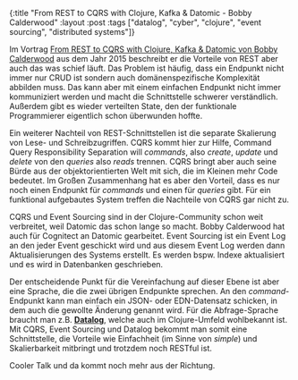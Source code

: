 {:title "From REST to CQRS with Clojure, Kafka & Datomic - Bobby Calderwood"
 :layout :post
 :tags  ["datalog", "cyber", "clojure", "event sourcing", "distributed systems"]}

Im Vortrag [From REST to CQRS with Clojure, Kafka & Datomic von Bobby Calderwood](https://youtu.be/qDNPQo9UmJA) aus dem Jahr 2015 beschreibt er die Vorteile von REST aber auch das was schief läuft. Das Problem ist häufig, dass ein Endpunkt nicht immer nur CRUD ist sondern auch domänenspezifische Komplexität abbilden muss. Das kann aber mit einem einfachen Endpunkt nicht immer kommuniziert werden und macht die Schnittstelle schwerer verständlich. Außerdem gibt es wieder verteilten State, den der funktionale Programmierer eigentlich schon überwunden hoffte.

Ein weiterer Nachteil von REST-Schnittstellen ist die separate Skalierung von Lese- und Schreibzugriffen. CQRS kommt hier zur Hilfe, Command Query Responsibility Separation will _commands_, also _create_, _update_ und _delete_ von den _queries_ also _reads_ trennen. CQRS bringt aber auch seine Bürde aus der objektorientierten Welt mit sich, die im Kleinen mehr Code bedeutet. Im Großen Zusammenhang hat es aber den Vorteil, dass es nur noch einen Endpunkt für _commands_ und einen für _queries_ gibt. Für ein funktional aufgebautes System treffen die Nachteile von CQRS gar nicht zu.

CQRS und Event Sourcing sind in der Clojure-Community schon weit verbreitet, weil Datomic das schon lange so macht. Bobby Calderwood hat auch für Cognitect an Datomic gearbeitet. Event Sourcing ist ein Event Log an den jeder Event geschickt wird und aus diesem Event Log werden dann Aktualisierungen des Systems erstellt. Es werden bspw. Indexe aktualisiert und es wird in Datenbanken geschrieben. 

Der entscheidende Punkt für die Vereinfachung auf dieser Ebene ist aber eine Sprache, die die zwei übrigen Endpunkte sprechen. An den _command_-Endpunkt kann man einfach ein JSON- oder EDN-Datensatz schicken, in dem auch die gewollte Änderung genannt wird. Für die Abfrage-Sprache braucht man z.B. [__Datalog__](https://en.wikipedia.org/wiki/Datalog), welche auch im Clojure-Umfeld wohlbekannt ist. Mit CQRS, Event Sourcing und Datalog bekommt man somit eine Schnittstelle, die Vorteile wie Einfachheit (im Sinne von _simple_) und Skalierbarkeit mitbringt und trotzdem noch RESTful ist.

Cooler Talk und da kommt noch mehr aus der Richtung.
